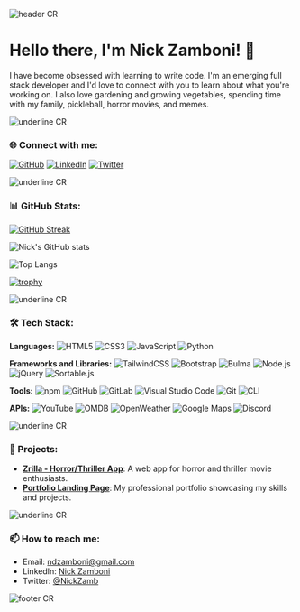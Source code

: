 ![header CR](https://capsule-render.vercel.app/api?type=waving&color=gradient&customColorList=14&height=170&section=header&reversal=true&text=Nick%20Zamboni&fontAlignY=33&animation=fadeIn)

# Hello there, I'm Nick Zamboni! 👋
I have become obsessed with learning to write code. I'm an emerging full stack developer and I'd love to connect with you to learn about what you're working on. 
I also love gardening and growing vegetables, spending time with my family, pickleball, horror movies, and memes. 

![underline CR](https://capsule-render.vercel.app/api?type=rect&color=gradient&customColorList=14&height=1&reversal=true)

### 🌐 Connect with me:

[![GitHub](https://img.shields.io/badge/GitHub-ndzamboni-181717?style=for-the-badge&logo=github)](https://github.com/ndzamboni)
[![LinkedIn](https://img.shields.io/badge/LinkedIn-Nick%20Zamboni-blue?style=for-the-badge&logo=linkedin)](https://www.linkedin.com/in/nick-zamboni-44664b10b/)
[![Twitter](https://img.shields.io/badge/Twitter-@NickZamb-1DA1F2?style=for-the-badge&logo=twitter)](https://twitter.com/NickZamb)

![underline CR](https://capsule-render.vercel.app/api?type=rect&color=gradient&customColorList=14&height=1&reversal=true)

### 📊 GitHub Stats:

[![GitHub Streak](https://github-readme-streak-stats.herokuapp.com/?user=ndzamboni&theme=shades-of-purple)](https://git.io/streak-stats)

![Nick's GitHub stats](https://github-readme-stats.vercel.app/api?username=ndzamboni&show_icons=true&theme=shades-of-purple)

![Top Langs](https://github-readme-stats.vercel.app/api/top-langs/?username=ndzamboni&layout=compact&theme=shades-of-purple) 

[![trophy](https://github-profile-trophy.vercel.app/?username=ndzamboni&theme=darkhub)](https://github.com/ryo-ma/github-profile-trophy)

![underline CR](https://capsule-render.vercel.app/api?type=rect&color=gradient&customColorList=14&height=1&reversal=true)

### 🛠 Tech Stack:

**Languages:**
![HTML5](https://img.shields.io/badge/HTML5-E34F26?style=for-the-badge&logo=html5&logoColor=white)
![CSS3](https://img.shields.io/badge/CSS3-1572B6?style=for-the-badge&logo=css3&logoColor=white)
![JavaScript](https://img.shields.io/badge/JavaScript-F7DF1E?style=for-the-badge&logo=javascript&logoColor=black)
![Python](https://img.shields.io/badge/Python-14354C?style=for-the-badge&logo=python&logoColor=white)

**Frameworks and Libraries:**
![TailwindCSS](https://img.shields.io/badge/Tailwind_CSS-38B2AC?style=for-the-badge&logo=tailwind-css&logoColor=white)
![Bootstrap](https://img.shields.io/badge/Bootstrap-563D7C?style=for-the-badge&logo=bootstrap&logoColor=white)
![Bulma](https://img.shields.io/badge/Bulma-00D1B2?style=for-the-badge&logo=bulma&logoColor=white)
![Node.js](https://img.shields.io/badge/Node.js-339933?style=for-the-badge&logo=nodedotjs&logoColor=white)
![jQuery](https://img.shields.io/badge/jQuery-0769AD?style=for-the-badge&logo=jquery&logoColor=white)
![Sortable.js](https://img.shields.io/badge/Sortable.js-3b5998?style=for-the-badge&logo=sortable&logoColor=white)

**Tools:**
![npm](https://img.shields.io/badge/npm-CB3837?style=for-the-badge&logo=npm&logoColor=white)
![GitHub](https://img.shields.io/badge/GitHub-181717?style=for-the-badge&logo=github&logoColor=white)
![GitLab](https://img.shields.io/badge/GitLab-330F63?style=for-the-badge&logo=gitlab&logoColor=white)
![Visual Studio Code](https://img.shields.io/badge/VS_Code-007ACC?style=for-the-badge&logo=visual-studio-code&logoColor=white)
![Git](https://img.shields.io/badge/Git-F05032?style=for-the-badge&logo=git&logoColor=white)
![CLI](https://img.shields.io/badge/CLI-555555?style=for-the-badge&logo=console&logoColor=white)

**APIs:**
![YouTube](https://img.shields.io/badge/YouTube%20API-FF0000?style=for-the-badge&logo=youtube&logoColor=white)
![OMDB](https://img.shields.io/badge/OMDB%20API-003366?style=for-the-badge&logo=omdb&logoColor=white)
![OpenWeather](https://img.shields.io/badge/OpenWeather%20API-007ACC?style=for-the-badge&logo=OpenWeather&logoColor=white)
![Google Maps](https://img.shields.io/badge/Google%20Maps-4285F4?style=for-the-badge&logo=google-maps&logoColor=white)
![Discord](https://img.shields.io/badge/Discord%20API-7289DA?style=for-the-badge&logo=discord&logoColor=white)

![underline CR](https://capsule-render.vercel.app/api?type=rect&color=gradient&customColorList=14&height=1&reversal=true)

### 💼 Projects:

- **[Zrilla - Horror/Thriller App](https://github.com/ndzamboni/zrilla-project1)**: A web app for horror and thriller movie enthusiasts.
- **[Portfolio Landing Page](https://github.com/ndzamboni/portfolio-landing-page)**: My professional portfolio showcasing my skills and projects.

![underline CR](https://capsule-render.vercel.app/api?type=rect&color=gradient&customColorList=14&height=1&reversal=true)

### 📫 How to reach me:

- Email: ndzamboni@gmail.com
- LinkedIn: [Nick Zamboni](https://www.linkedin.com/in/nick-zamboni-44664b10b/)
- Twitter: [@NickZamb](https://twitter.com/NickZamb)

![footer CR](https://capsule-render.vercel.app/api?type=waving&color=gradient&customColorList=14&height=80&section=footer)
